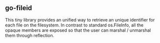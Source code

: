 go-fileid
---------

This tiny library provides an unified way to retrieve an unique identifier for each file on the filesystem.  In contrast to standard os.FileInfo, all the opaque members are exposed so that the user can marshal / unmarshal them through reflection.

